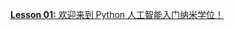 <a href="Part 01-Module 01-Lesson 01_欢迎来到 Python 人工智能入门纳米学位！/index.html"><strong>Lesson 01:</strong> 欢迎来到 Python 人工智能入门纳米学位！</a>